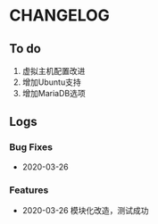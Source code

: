 # CHANGELOG



## To do

1. 虚拟主机配置改进
2. 增加Ubuntu支持
3. 增加MariaDB选项

## Logs

### Bug Fixes

* 2020-03-26    

### Features

* 2020-03-26  模块化改造，测试成功
